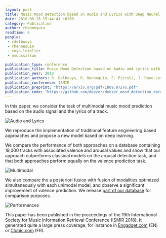 ```yaml
---
layout: post
title: Music Mood Detection based on Audio and Lyrics with Deep Neural Net
date: 2018-09-26 15:44:41 +0200
category: Publication
author: rhennequin
readtime: 6
people:
 - rdelbouys
 - rhennequin
 - royo-letelier
 - mmoussallam

publication_type: conference
publication_title: Music Mood Detection based on Audio and Lyrics with Deep Neural Net
publication_year: 2018
publication_authors: R. Delbouys, R. Hennequin, F. Piccoli, J. Royo-Letelier, M. Moussallam
publication_conference: ISMIR
publication_preprint: "https://arxiv.org/pdf/1809.07276.pdf"
publication_code: "https://github.com/deezer/deezer_mood_detection_dataset"
---
```


In this paper, we consider the task of multimodal music mood prediction based on the audio signal and the lyrics of a track.

<div class="publication-illustration">
    <img
        src="{{ '/static/images/publis/delbouys18ismir/audio_plus_lyrics.png' | prepend: site.url }}"
        alt="Audio and Lyrics"/>
</div> 
 
We reproduce the implementation of traditional feature engineering based approaches and propose a new model based on deep learning.

We compare the performance of both approaches on a database containing 18,000 tracks with associated valence and arousal values and show that our approach outperforms classical models on the arousal detection task, and that both approaches perform equally on the valence prediction task.

<div class="publication-illustration">
    <img
        src="{{ '/static/images/publis/delbouys18ismir/deep_model_multimodal.png' | prepend: site.url }}"
        alt="Multimodal"/>
</div>

We also compare the a posteriori fusion with fusion of modalities optimized simultaneously with each unimodal model, and observe a significant improvement of valence prediction.
We release [part of our database](https://github.com/deezer/deezer_mood_detection_dataset) for comparison purposes.

<div class="publication-illustration">
    <img
        src="{{ '/static/images/publis/delbouys18ismir/mood_estimation_results.png' | prepend: site.url }}"
        alt="Performances"/>
</div>

This paper has been published in the proceedings of the 19th International Society for Music Information Retrieval Conference (ISMIR 2018).
It generated quite a large press coverage, for instance in [Engadget.com](https://www.engadget.com/2018/09/23/deezer-ai-song-mood-detection/) (EN) or [Clubic.com](https://www.clubic.com/telecharger/logiciel-musique-et-streaming/deezer/actualite-845644-sr-deezer-ia-detecter-humeur-piste-musicale.html) (FR).